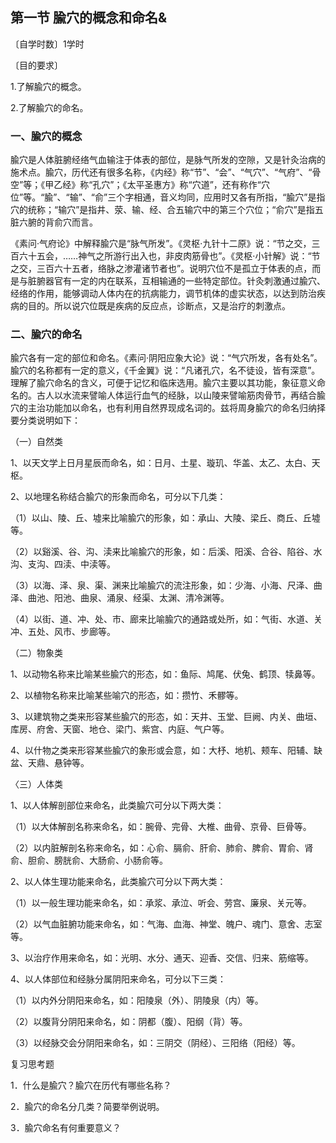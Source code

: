 ## 第一节  腧穴的概念和命名&

〔自学时数〕1学时

〔目的要求〕

1.了解腧穴的概念。

2.了解腧穴的命名。

### 一、腧穴的概念

腧穴是人体脏腑经络气血输注于体表的部位，是脉气所发的空隙，又是针灸治病的施术点。腧穴，历代还有很多名称，《内经》称“节”、“会”、“气穴”、“气府”、“骨空”等；《甲乙经》称“孔穴”；《太平圣惠方》称“穴道”，还有称作“穴位”等。“腧”、“输”、“俞”三个字相通，音义均同，应用时又各有所指，“腧穴”是指穴的统称；“输穴”是指井、荥、输、经、合五输穴中的第三个穴位；“俞穴”是指五脏六腑的背俞穴而言。

《素问·气府论》中解释腧穴是“脉气所发”。《灵枢·九针十二原》说：“节之交，三百六十五会，……神气之所游行出入也，非皮肉筋骨也”。《灵枢·小针解》说：“节之交，三百六十五者，络脉之渗灌诸节者也”。说明穴位不是孤立于体表的点，而是与脏腑器官有一定的内在联系，互相输通的一些特定部位。针灸刺激通过腧穴、经络的作用，能够调动人体内在的抗病能力，调节机体的虚实状态，以达到防治疾病的目的。所以说穴位既是疾病的反应点，诊断点，又是治疗的刺激点。

### 二、腧穴的命名

腧穴各有一定的部位和命名。《素问·阴阳应象大论》说：“气穴所发，各有处名”。腧穴的名称都有一定的意义，《千金翼》说：“凡诸孔穴，名不徒设，皆有深意”。理解了腧穴命名的含义，可便于记忆和临床选用。腧穴主要以其功能，象征意义命名的。古人以水流来譬喻人体运行血气的经脉，以山陵来譬喻筋肉骨节，再结合腧穴的主治功能加以命名，也有利用自然界现成名词的。兹将周身腧穴的命名归纳择要分类说明如下：

（一）自然类

1、以天文学上日月星辰而命名，如：日月、土星、璇玑、华盖、太乙、太白、天枢。

2、以地理名称结合腧穴的形象而命名，可分以下几类：

（1）以山、陵、丘、墟来比喻腧穴的形象，如：承山、大陵、梁丘、商丘、丘墟等。

（2）以谿溪、谷、沟、渎来比喻腧穴的形象，如：后溪、阳溪、合谷、陷谷、水沟、支沟、四渎、中渎等。

（3）以海、泽、泉、渠、渊来比喻腧穴的流注形象，如：少海、小海、尺泽、曲泽、曲池、阳池、曲泉、涌泉、经渠、太渊、清冷渊等。

（4）以街、道、冲、处、市、廊来比喻腧穴的通路或处所，如：气街、水道、关冲、五处、风市、步廊等。

（二）物象类

1、以动物名称来比喻某些腧穴的形态，如：鱼际、鸠尾、伏兔、鹤顶、犊鼻等。

2、以植物名称来比喻某些喻穴的形态，如：攒竹、禾髎等。

3、以建筑物之类来形容某些腧穴的形态，如：天井、玉堂、巨阙、内关、曲垣、库房、府舍、天窗、地仓、梁门、紫宫、内庭、气户等。

4、以什物之类来形容某些腧穴的象形或会意，如：大杼、地机、颊车、阳辅、缺盆、天鼎、悬钟等。

〈三）人体类

1、以人体解剖部位来命名，此类腧穴可分以下两大类：

（1）以大体解剖名称来命名，如：腕骨、完骨、大椎、曲骨、京骨、巨骨等。

（2）以内脏解剖名称来命名，如：心俞、膈俞、肝俞、肺俞、脾俞、胃俞、肾俞、胆俞、膀胱俞、大肠俞、小肠俞等。

2、以人体生理功能来命名，此类腧穴可分以下两大类：

（1）以一般生理功能来命名，如：承浆、承泣、听会、劳宫、廉泉、关元等。

（2）以气血脏腑功能来命名，如：气海、血海、神堂、魄户、魂门、意舍、志室等。

3、以治疗作用来命名，如：光明、水分、通天、迎香、交信、归来、筋缩等。

4、以人体部位和经脉分属阴阳来命名，可分以下三类：

（1）以内外分阴阳来命名，如：阳陵泉（外）、阴陵泉（内）等。

（2）以腹背分阴阳来命名，如：阴都（腹）、阳纲（背）等。

（3）以经脉交会分阴阳来命名，如：三阴交（阴经）、三阳络（阳经）等。

复习思考题

1．什么是腧穴？腧穴在历代有哪些名称？

2．腧穴的命名分几类？简要举例说明。

3．腧穴命名有何重要意义？
